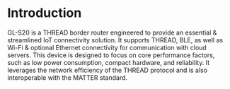 # Introduction

GL-S20 is a THREAD border router engineered to provide an essential & streamlined IoT connectivity solution. It supports THREAD, BLE, as well as Wi-Fi & optional Ethernet connectivity for communication with cloud servers. This device is designed to focus on core performance factors, such as low power consumption, compact hardware, and reliability. It leverages the network efficiency of the THREAD protocol and is also interoperable with the MATTER standard.
